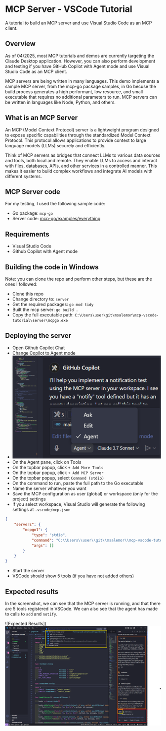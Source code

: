# MCP Server - VSCode Tutorial

A tutorial to build an MCP server and use Visual Studio Code as an MCP client.

## Overview

As of 04/2025, most MCP tutorials and demos are currently targeting the Claude Desktop application. However, you can also perform development and testing if you have GitHub Copilot with Agent mode and use Visual Studio Code as an MCP client. 

MCP servers are being written in many languages. This demo implements a sample MCP server, from the mcp-go package samples, in Go becuse the build process generates a high performant, low resource, and small executable that requires no additional parameters to run. MCP servers can be written in languages like Node, Python, and others.

## What is an MCP Server

An MCP (Model Context Protocol) server is a lightweight program designed to expose specific capabilities through the standardized Model Context Protocol. This protocol allows applications to provide context to large language models (LLMs) securely and efficiently.

Think of MCP servers as bridges that connect LLMs to various data sources and tools, both local and remote. They enable LLMs to access and interact with files, databases, APIs, and other services in a controlled manner. This makes it easier to build complex workflows and integrate AI models with different systems.

## MCP Server code

For my testing, I used the following sample code:

- Go package: `mcp-go`
- Server code: [mcp-go/examples/everything](https://github.com/mark3labs/mcp-go/blob/main/examples/everything/main.go)

## Requirements

- Visual Studio Code
- Github Copilot with Agent mode

## Building the code in Windows

Note: you can clone the repo and perform other steps, but these are the ones I followed:

- Clone this repo
- Change directory to: `server`
- Get the required packages: `go mod tidy`
- Built the mcp server: `go build .`
- Copy the full executable path: `C:\Users\user\git\msalemor\mcp-vscode-tutorial\server\mcpgo.exe`

## Deploying the server

- Open Github Copilot Chat
- Change Copilot to Agent mode
- ![alt text](images\agent-mode.png)
- On the Agent pane, click on Tools
- On the topbar popup, click `+ Add More Tools`
- On the topbar popup, click `+ Add MCP Server`
- On the topbar popup, select `Command (stdio)`
- On the command to run, paste the full path to the Go executable
- Name the server whatever you want
- Save the MCP configuration as user (global) or workspace (only for the project) settings
- If you select workspace, Visual Studio will generate the following settings at `.vscode/mcp.json`

```json
{
    "servers": {
        "mcpgo1": {
            "type": "stdio",
            "command": "C:\\Users\\user\\git\\msalemor\\mcp-vscode-tutorial\\server\\mcpgo.exe",
            "args": []
        }
    }
}
```
- Start the server
- VSCode should show 5 tools (if you have not added others)

## Expected results

In the screenshot, we can see that the MCP server is running, and that there are 5 tools registered in VSCode. We can also see that the agent has made to calls to `add` and `notify`.

![Expected Results](![alt text](images\screenshot1.png)